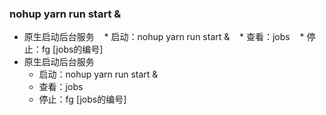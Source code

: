 ### nohup yarn run start &
* 原生启动后台服务
    * 启动：nohup yarn run start &
    * 查看：jobs
    * 停止：fg [jobs的编号]
* 原生启动后台服务
    * 启动：nohup yarn run start &
    * 查看：jobs
    * 停止：fg [jobs的编号]
    
